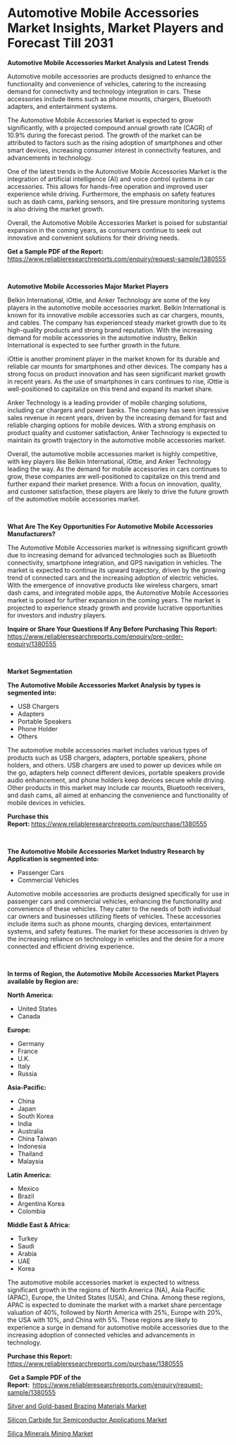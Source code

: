 <p><h1>Automotive Mobile Accessories Market Insights, Market Players and Forecast Till 2031</h1></p><p><strong>Automotive Mobile Accessories Market Analysis and Latest Trends</strong></p>
<p><p>Automotive mobile accessories are products designed to enhance the functionality and convenience of vehicles, catering to the increasing demand for connectivity and technology integration in cars. These accessories include items such as phone mounts, chargers, Bluetooth adapters, and entertainment systems.</p><p>The Automotive Mobile Accessories Market is expected to grow significantly, with a projected compound annual growth rate (CAGR) of 10.9% during the forecast period. The growth of the market can be attributed to factors such as the rising adoption of smartphones and other smart devices, increasing consumer interest in connectivity features, and advancements in technology.</p><p>One of the latest trends in the Automotive Mobile Accessories Market is the integration of artificial intelligence (AI) and voice control systems in car accessories. This allows for hands-free operation and improved user experience while driving. Furthermore, the emphasis on safety features such as dash cams, parking sensors, and tire pressure monitoring systems is also driving the market growth.</p><p>Overall, the Automotive Mobile Accessories Market is poised for substantial expansion in the coming years, as consumers continue to seek out innovative and convenient solutions for their driving needs.</p></p>
<p><strong>Get a Sample PDF of the Report:&nbsp;</strong> <a href="https://www.reliableresearchreports.com/enquiry/request-sample/1380555">https://www.reliableresearchreports.com/enquiry/request-sample/1380555</a></p>
<p>&nbsp;</p>
<p><strong>Automotive Mobile Accessories Major Market Players</strong></p>
<p><p>Belkin International, iOttie, and Anker Technology are some of the key players in the automotive mobile accessories market. Belkin International is known for its innovative mobile accessories such as car chargers, mounts, and cables. The company has experienced steady market growth due to its high-quality products and strong brand reputation. With the increasing demand for mobile accessories in the automotive industry, Belkin International is expected to see further growth in the future.</p><p>iOttie is another prominent player in the market known for its durable and reliable car mounts for smartphones and other devices. The company has a strong focus on product innovation and has seen significant market growth in recent years. As the use of smartphones in cars continues to rise, iOttie is well-positioned to capitalize on this trend and expand its market share.</p><p>Anker Technology is a leading provider of mobile charging solutions, including car chargers and power banks. The company has seen impressive sales revenue in recent years, driven by the increasing demand for fast and reliable charging options for mobile devices. With a strong emphasis on product quality and customer satisfaction, Anker Technology is expected to maintain its growth trajectory in the automotive mobile accessories market.</p><p>Overall, the automotive mobile accessories market is highly competitive, with key players like Belkin International, iOttie, and Anker Technology leading the way. As the demand for mobile accessories in cars continues to grow, these companies are well-positioned to capitalize on this trend and further expand their market presence. With a focus on innovation, quality, and customer satisfaction, these players are likely to drive the future growth of the automotive mobile accessories market.</p></p>
<p>&nbsp;</p>
<p><strong>What Are The Key Opportunities For Automotive Mobile Accessories Manufacturers?</strong></p>
<p><p>The Automotive Mobile Accessories market is witnessing significant growth due to increasing demand for advanced technologies such as Bluetooth connectivity, smartphone integration, and GPS navigation in vehicles. The market is expected to continue its upward trajectory, driven by the growing trend of connected cars and the increasing adoption of electric vehicles. With the emergence of innovative products like wireless chargers, smart dash cams, and integrated mobile apps, the Automotive Mobile Accessories market is poised for further expansion in the coming years. The market is projected to experience steady growth and provide lucrative opportunities for investors and industry players.</p></p>
<p><strong>Inquire or Share Your Questions If Any Before Purchasing This Report:</strong> <a href="https://www.reliableresearchreports.com/enquiry/pre-order-enquiry/1380555">https://www.reliableresearchreports.com/enquiry/pre-order-enquiry/1380555</a></p>
<p>&nbsp;</p>
<p><strong>Market Segmentation</strong></p>
<p><strong>The Automotive Mobile Accessories Market Analysis by types is segmented into:</strong></p>
<p><ul><li>USB Chargers</li><li>Adapters</li><li>Portable Speakers</li><li>Phone Holder</li><li>Others</li></ul></p>
<p><p>The automotive mobile accessories market includes various types of products such as USB chargers, adapters, portable speakers, phone holders, and others. USB chargers are used to power up devices while on the go, adapters help connect different devices, portable speakers provide audio enhancement, and phone holders keep devices secure while driving. Other products in this market may include car mounts, Bluetooth receivers, and dash cams, all aimed at enhancing the convenience and functionality of mobile devices in vehicles.</p></p>
<p><strong>Purchase this Report:&nbsp;</strong><a href="https://www.reliableresearchreports.com/purchase/1380555">https://www.reliableresearchreports.com/purchase/1380555</a></p>
<p>&nbsp;</p>
<p><strong>The Automotive Mobile Accessories Market Industry Research by Application is segmented into:</strong></p>
<p><ul><li>Passenger Cars</li><li>Commercial Vehicles</li></ul></p>
<p><p>Automotive mobile accessories are products designed specifically for use in passenger cars and commercial vehicles, enhancing the functionality and convenience of these vehicles. They cater to the needs of both individual car owners and businesses utilizing fleets of vehicles. These accessories include items such as phone mounts, charging devices, entertainment systems, and safety features. The market for these accessories is driven by the increasing reliance on technology in vehicles and the desire for a more connected and efficient driving experience.</p></p>
<p>&nbsp;</p>
<p><strong>In terms of Region, the Automotive Mobile Accessories Market Players available by Region are:</strong></p>
<p>
    <p> <strong> North America: </strong>
        <ul>
            <li>United States</li>
            <li>Canada</li>
        </ul>
        </p> 
    <p> <strong> Europe: </strong>
        <ul>
            <li>Germany</li>
            <li>France</li>
            <li>U.K.</li>
            <li>Italy</li>
            <li>Russia</li>
        </ul>
        </p> 
    <p> <strong> Asia-Pacific: </strong>
        <ul>
            <li>China</li>
            <li>Japan</li>
            <li>South Korea</li>
            <li>India</li>
            <li>Australia</li>
            <li>China Taiwan</li>
            <li>Indonesia</li>
            <li>Thailand</li>
            <li>Malaysia</li>
        </ul>
        </p> 
    <p> <strong> Latin America: </strong>
        <ul>
            <li>Mexico</li>
            <li>Brazil</li>
            <li>Argentina Korea</li>
            <li>Colombia</li>
        </ul>
        </p> 
    <p> <strong> Middle East & Africa: </strong>
        <ul>
            <li>Turkey</li>
            <li>Saudi</li>
            <li>Arabia</li>
            <li>UAE</li>
            <li>Korea</li>
        </ul>
    </p>
    </p>
<p><p>The automotive mobile accessories market is expected to witness significant growth in the regions of North America (NA), Asia Pacific (APAC), Europe, the United States (USA), and China. Among these regions, APAC is expected to dominate the market with a market share percentage valuation of 40%, followed by North America with 25%, Europe with 20%, the USA with 10%, and China with 5%. These regions are likely to experience a surge in demand for automotive mobile accessories due to the increasing adoption of connected vehicles and advancements in technology.</p></p>
<p><strong>Purchase this Report: </strong><a href="https://www.reliableresearchreports.com/purchase/1380555">https://www.reliableresearchreports.com/purchase/1380555</a></p>
<p>&nbsp;<strong>Get a Sample PDF of the Report:&nbsp;&nbsp;</strong><a href="https://www.reliableresearchreports.com/enquiry/request-sample/1380555">https://www.reliableresearchreports.com/enquiry/request-sample/1380555</a></p>
<p><strong></strong></p>
<p><p><a href="https://view.publitas.com/reportprime-1/silver-and-gold-based-brazing-materials-market-size-market-share-and-global-market-analysis-report-2023-2030/">Silver and Gold-based Brazing Materials Market</a></p><p><a href="https://view.publitas.com/reportprime-1/silicon-carbide-for-semiconductor-applications-market-size-share-trends-analysis-report-by-application-regional-outlook-competitive-strategies-and-segment-forecasts-2023-2030/">Silicon Carbide for Semiconductor Applications Market</a></p><p><a href="https://view.publitas.com/reportprime-1/silica-minerals-mining-market-research-report-provides-thorough-industry-overview-which-offers-an-in-depth-analysis-of-product-trends-and-new-market-divisions/">Silica Minerals Mining Market</a></p></p>